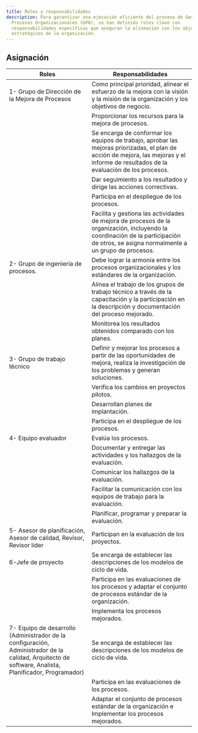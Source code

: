 ```yaml
---
title: Roles y responsabilidades
description: Para garantizar una ejecución eficiente del proceso de Gestión de
  Procesos Organizacionales (GPO), se han definido roles clave con
  responsabilidades específicas que aseguran la alineación con los objetivos
  estratégicos de la organización.
---
```


## Asignación

| Roles                                                                                                                                                 | Responsabilidades                                                                                                                                                                      |
| ----------------------------------------------------------------------------------------------------------------------------------------------------- | -------------------------------------------------------------------------------------------------------------------------------------------------------------------------------------- |
| 1- Grupo de Dirección de la Mejora de Procesos                                                                                                        | Como principal prioridad, alinear el esfuerzo de la mejora con la visión y la misión de la organización y los objetivos de negocio.                                                    |
|                                                                                                                                                       | Proporcionar los recursos para la mejora de procesos.                                                                                                                                  |
|                                                                                                                                                       | Se encarga de conformar los equipos de trabajo, aprobar las mejoras priorizadas, el plan de acción de mejora, las mejoras y el informe de resultados de la evaluación de los procesos. |
|                                                                                                                                                       | Dar seguimiento a los resultados y dirige las acciones correctivas.                                                                                                                    |
|                                                                                                                                                       | Participa en el despliegue de los procesos.                                                                                                                                            |
|                                                                                                                                                       | Facilita y gestiona las actividades de mejora de procesos de la organización, incluyendo la coordinación de la participación de otros, se asigna normalmente a un grupo de procesos.   |
| 2- Grupo de ingeniería de procesos.                                                                                                                   | Debe lograr la armonía entre los procesos organizacionales y los estándares de la organización.                                                                                        |
|                                                                                                                                                       | Alinea el trabajo de los grupos de trabajo técnico a través de la capacitación y la participación en la descripción y documentación del proceso mejorado.                              |
|                                                                                                                                                       | Monitorea los resultados obtenidos comparado con los planes.                                                                                                                           |
| 3- Grupo de trabajo técnico                                                                                                                           | Definir y mejorar los procesos a partir de las oportunidades de mejora, realiza la investigación de los problemas y generan soluciones.                                                |
|                                                                                                                                                       | Verifica los cambios en proyectos pilotos.                                                                                                                                             |
|                                                                                                                                                       | Desarrollan planes de implantación.                                                                                                                                                    |
|                                                                                                                                                       | Participa en el despliegue de los procesos.                                                                                                                                            |
| 4- Equipo evaluador                                                                                                                                   | Evalúa los procesos.                                                                                                                                                                   |
|                                                                                                                                                       | Documentar y entregar las actividades y los hallazgos de la evaluación.                                                                                                                |
|                                                                                                                                                       | Comunicar los hallazgos de la evaluación.                                                                                                                                              |
|                                                                                                                                                       | Facilitar la comunicación con los equipos de trabajo para la evaluación.                                                                                                               |
|                                                                                                                                                       | Planificar, programar y preparar la evaluación.                                                                                                                                        |
| 5- Asesor de planificación, Asesor de calidad, Revisor, Revisor líder                                                                                 | Participan en la evaluación de los proyectos.                                                                                                                                          |
| 6-Jefe de proyecto                                                                                                                                    | Se encarga de establecer las descripciones de los modelos de ciclo de vida.                                                                                                            |
|                                                                                                                                                       | Participa en las evaluaciones de los procesos y adaptar el conjunto de procesos estándar de la organización.                                                                           |
|                                                                                                                                                       | Implementa los procesos mejorados.                                                                                                                                                     |
| 7- Equipo de desarrollo (Administrador de la configuración, Administrador de la calidad, Arquitecto de software, Analista, Planificador, Programador) | Se encarga de establecer las descripciones de los modelos de ciclo de vida.                                                                                                            |
|                                                                                                                                                       | Participa en las evaluaciones de los procesos.                                                                                                                                         |
|                                                                                                                                                       | Adaptar el conjunto de procesos estándar de la organización e Implementar los procesos mejorados.                                                                                      |
